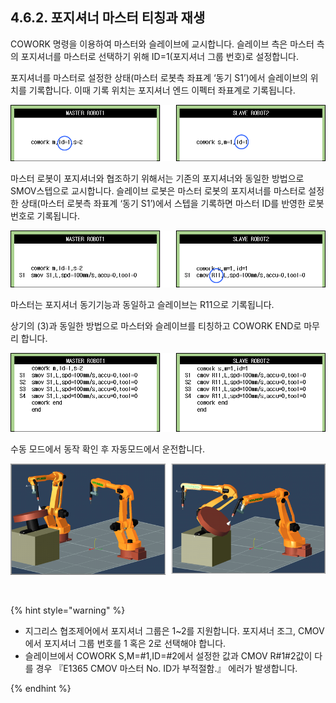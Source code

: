 ﻿## 4.6.2. 포지셔너 마스터 티칭과 재생

COWORK 명령을 이용하여 마스터와 슬레이브에 교시합니다. 슬레이브 측은 마스터 측의 포지셔너를 마스터로 선택하기 위해 ID=1(포지셔너 그룹 번호)로 설정합니다. 

포지셔너를 마스터로 설정한 상태(마스터 로봇측 좌표계 ‘동기 S1’)에서 슬레이브의 위치를 기록합니다. 이때 기록 위치는 포지셔너 엔드 이펙터 좌표계로 기록됩니다. 

![](../../_assets/4-prg20.png) 

마스터 로봇이 포지셔너와 협조하기 위해서는 기존의 포지셔너와 동일한 방법으로 SMOV스텝으로 교시합니다. 슬레이브 로봇은 마스터 로봇의 포지셔너를 마스터로 설정한 상태(마스터 로봇측 좌표계 ‘동기 S1’)에서 스텝을 기록하면 마스터 ID를 반영한 로봇번호로 기록됩니다. 

 
![](../../_assets/4-prg21.png)

마스터는 포지셔너 동기기능과 동일하고 슬레이브는 R11으로 기록됩니다.

상기의 (3)과 동일한 방법으로 마스터와 슬레이브를 티칭하고 COWORK END로 마무리 합니다. 
     
![](../../_assets/4-prg22.png)

수동 모드에서 동작 확인 후 자동모드에서 운전합니다. 

    
![그림 4 7 각 로봇 별 포지셔너 동기 동작 시뮬레이션](../../_assets/4-9.png)


<br>

{% hint style="warning" %}

 -	지그리스 협조제어에서 포지셔너 그룹은 1~2를 지원합니다. 포지셔너 조그, CMOV에서 포지셔너 그룹 번호를 1 혹은 2로 선택해야 합니다.  
 -	슬레이브에서 COWORK S,M=#1,ID=#2에서 설정한 값과 CMOV R#1#2값이 다를 경우 『E1365 CMOV 마스터 No. ID가 부적절함.』 에러가 발생합니다.  

{% endhint %}